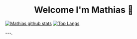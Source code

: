 #### 

<h1 align="center">Welcome I'm Mathias 🚀</h1>

[![Mathias github stats](https://github-readme-stats.vercel.app/api?username=mathiaslima&show_icons=true)](https://github.com/mathiaslima/github-readme-stats)
[![Top Langs](https://github-readme-stats.vercel.app/api/top-langs/?username=mathiaslima&layout=compact)](https://github.com/mathiaslima/github-readme-stats)

---.

